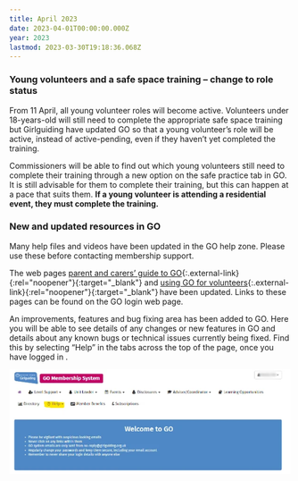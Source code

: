 ```yaml
---
title: April 2023
date: 2023-04-01T00:00:00.000Z
year: 2023
lastmod: 2023-03-30T19:18:36.068Z
---
```

### Young volunteers and a safe space training – change to role status

From 11 April, all young volunteer roles will become active. Volunteers under 18-years-old will still need to complete the appropriate safe space training but Girlguiding have updated GO so that a young volunteer’s role will be active, instead of active-pending, even if they haven’t yet completed the training.  

Commissioners will be able to find out which young volunteers still need to complete their training through a new option on the safe practice tab in GO. It is still advisable for them to complete their training, but this can happen at a pace that suits them. **If a young volunteer is attending a residential event, they must complete the training.**

### New and updated resources in GO  

Many help files and videos have been updated in the GO help zone. Please use these before contacting membership support.  

The web pages [parent and carers’ guide to GO](https://www.girlguiding.org.uk/information-for-parents/parent-and-carers-guide-to-go/){:.external-link}{:rel="noopener"}{:target="_blank"} and [using GO for volunteers](https://www.girlguiding.org.uk/information-for-volunteers/running-your-unit/membership-administration/how-to-use-go/){:.external-link}{:rel="noopener"}{:target="_blank"} have been updated. Links to these pages can be found on the GO login web page.

An improvements, features and bug fixing area has been added to GO. Here you will be able to see details of any changes or new features in GO and details about any known bugs or technical issues currently being fixed.  Find this by selecting “Help” in the tabs across the top of the page, once you have logged in .

![GO screenshot of help menu](/assets/images/2023/03/go-help.webp)
